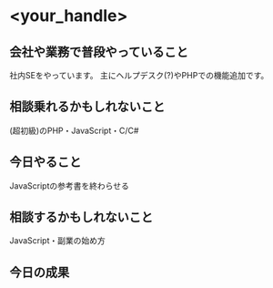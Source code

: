 ﻿# <your_handle>

## 会社や業務で普段やっていること
社内SEをやっています。
主にヘルプデスク(?)やPHPでの機能追加です。

## 相談乗れるかもしれないこと
(超初級)のPHP・JavaScript・C/C#

## 今日やること
JavaScriptの参考書を終わらせる

## 相談するかもしれないこと
JavaScript・副業の始め方

## 今日の成果
